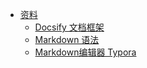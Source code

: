 * [资料](/docment/)
    * [Docsify 文档框架](/docment/docsify.md)
    * [Markdown 语法](/docment/markdown.md)
    * [Markdown编辑器 Typora](/analysis/spring/)

